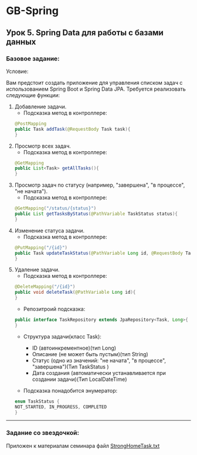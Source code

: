 # GB-Spring
## Урок 5. Spring Data для работы с базами данных
### Базовое задание:
Условие:

Вам предстоит создать приложение для управления списком задач с использованием Spring Boot и Spring Data JPA. Требуется реализовать следующие функции:

1. Добавление задачи. 
   * Подсказка метод в контроллере:
   ```java
   @PostMapping 
   public Task addTask(@RequestBody Task task){
   }
   ```
2. Просмотр всех задач. 
   * Подсказка метод в контроллере: 
   ```java
   @GetMapping 
   public List<Task> getAllTasks(){
   }
   ```
3. Просмотр задач по статусу (например, "завершена", "в процессе", "не начата"). 
   * Подсказка метод в контроллере: 
   ```java
   @GetMapping("/status/{status}")
   public List getTasksByStatus(@PathVariable TaskStatus status){
   }
   ```
4. Изменение статуса задачи. 
   * Подсказка метод в контроллере: 
   ```java
   @PutMapping("/{id}")
   public Task updateTaskStatus(@PathVariable Long id, @RequestBody Task task){
   }
   ```
5. Удаление задачи.
   * Подсказка метод в контроллере:
   ```java
   @DeleteMapping("/{id}")
   public void deleteTask(@PathVariable Long id){
   }
   ```
   * Репозитроий подсказка: 
   ```java
   public interface TaskRepository extends JpaRepository<Task, Long>{
   }
    ```
   * Структура задачи(класс Task):
      - ID (автоинкрементное)(тип Long)
      - Описание (не может быть пустым)(тип String)
      - Статус (одно из значений: "не начата", "в процессе", "завершена")(Тип TaskStatus )
      - Дата создания (автоматически устанавливается при создании задачи)(Тип LocalDateTime)

   * Подсказка понадобится энумератор:
   ```java
   enum TaskStatus {
   NOT_STARTED, IN_PROGRESS, COMPLETED
   }
   ```


---
### Задание со звездочкой:
Приложен к материалам семинара файл 
[StrongHomeTask.txt](StrongHomeTask.txt)